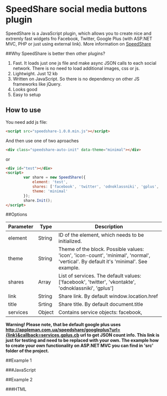 SpeedShare social media buttons plugin
==========

SpeedShare is a JavaScript plugin, which allows you to create nice and extremly fast widgets fro Facebook, Twitter, Google Plus (with ASP.NET MVC, PHP or just using external link). More information on <a href="http://yablokov-alex.github.io/SpeedShare/">SpeedShare</a>

##Why SpeedShare is better then other plugins?

1. Fast. It loads just one js file and make async JSON calls to each social network. There is no need to load additional images, css or js.
2. Lightwight. Just 12 kb
3. Written on JavaScript. So there is no dependency on other JS frameworks like jQuery.
4. Looks good
5. Easy to setup

## How to use

You need add js file:

```html
<script src="speedshare-1.0.0.min.js"></script>
```

And then use one of two aproaches


```html
<div class="speedshare-auto-init" data-theme="minimal"></div>
```

or
```html
<div id="test"></div>
<script>
        var share = new SpeedShare({
            element: 'test',
            shares: ['facebook', 'twitter', 'odnoklassniki', 'gplus', 'vkontakte'],
            theme: 'minimal'
        });
        share.Init();
</script>
```
##Options

Parameter | Type | Description
--- | --- | ---
element | String | ID of the element, which needs to be initialized.
theme | String | Theme of the block. Possible values: 'icon', 'icon-count', 'minimal', 'normal', 'vertical'. By default it's 'minimal'. See example.
shares | Array | List of services. The default values: ['facebook', 'twitter', 'vkontakte', 'odnoklassniki', 'gplus']
link | String | Share link. By default window.location.href
title | Srting | Share title. By default document.title
services | Object | Contains service objects: facebook, 

**Warning! Please note, that be default google plus uses http://appleman.com.ua/speedshare/googleplus?url={link}&callback=services.gplus.cb url to get JSON count info. This link is just for testing and need to be replaced with your own. The example how to create your own functionality on ASP.NET MVC you can find in 'src' folder of the project.**

##Example 1

###JavaScript

##Example 2

###HTML
